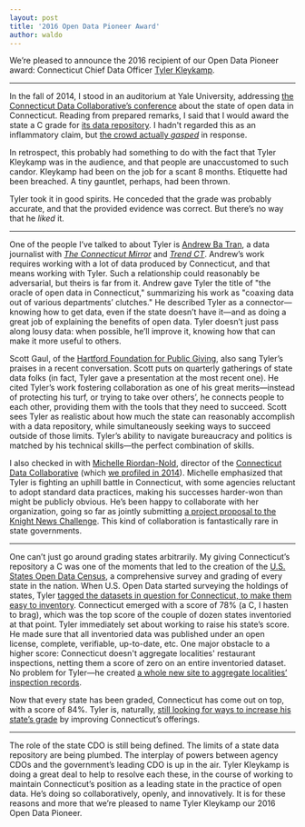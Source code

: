```yaml
---
layout: post
title: '2016 Open Data Pioneer Award'
author: waldo
---
```


We’re pleased to announce the 2016 recipient of our Open Data Pioneer award: Connecticut Chief Data Officer [Tyler Kleykamp](https://twitter.com/TKleykamp).

* * *

In the fall of 2014, I stood in an auditorium at Yale University, addressing [the Connecticut Data Collaborative’s conference](http://www.ctdata.org/pages/conference-agenda-fall-2014) about the state of open data in Connecticut. Reading from prepared remarks, I said that I would award the state a C grade for [its data repository](https://data.ct.gov/). I hadn't regarded this as an inflammatory claim, but [the crowd actually _gasped_](http://trendct.org/2015/10/07/the-state-of-open-data-in-connecticut/) in response.

In retrospect, this probably had something to do with the fact that Tyler Kleykamp was in the audience, and that people are unaccustomed to such candor. Kleykamp had been on the job for a scant 8 months. Etiquette had been breached. A tiny gauntlet, perhaps, had been thrown.

Tyler took it in good spirits. He conceded that the grade was probably accurate, and that the provided evidence was correct. But there’s no way that he _liked_ it.

* * *

One of the people I’ve talked to about Tyler is [Andrew Ba Tran](https://twitter.com/abtran), a data journalist with [_The Connecticut Mirror_](http://ctmirror.org/) and [_Trend CT_](http://trendct.org/). Andrew’s work requires working with a lot of data produced by Connecticut, and that means working with Tyler. Such a relationship could reasonably be adversarial, but theirs is far from it. Andrew gave Tyler the title of "the oracle of open data in Connecticut," summarizing his work as "coaxing data out of various departments’ clutches." He described Tyler as a connector—knowing how to get data, even if the state doesn’t have it—and as doing a great job of explaining the benefits of open data. Tyler doesn’t just pass along lousy data: when possible, he’ll improve it, knowing how that can make it more useful to others.

Scott Gaul, of the [Hartford Foundation for Public Giving](http://www.hfpg.org/), also sang Tyler’s praises in a recent conversation. Scott puts on quarterly gatherings of state data folks (in fact, Tyler gave a presentation at the most recent one). He cited Tyler’s work fostering collaboration as one of his great merits—instead of protecting his turf, or trying to take over others’, he connects people to each other, providing them with the tools that they need to succeed. Scott sees Tyler as realistic about how much the state can reasonably accomplish with a data repository, while simultaneously seeking ways to succeed outside of those limits. Tyler’s ability to navigate bureaucracy and politics is matched by his technical skills—the perfect combination of skills.

I also checked in with [Michelle Riordan-Nold](https://www.linkedin.com/in/michelle-riordan-nold-5744aa23), director of the [Connecticut Data Collaborative](http://ctdata.org/) (which [we profiled in 2014](https://usopendata.org/2014/09/04/ctdata/)). Michelle emphasized that Tyler is fighting an uphill battle in Connecticut, with some agencies reluctant to adopt standard data practices, making his successes harder-won than might be publicly obvious. He’s been happy to collaborate with her organization, going so far as jointly submitting [a project proposal to the Knight News Challenge](https://www.newschallenge.org/challenge/data/entries/the-connecticut-data-collaborative-academy-empowering-community-through-digital-literacy). This kind of collaboration is fantastically rare in state governments.

* * *

One can’t just go around grading states arbitrarily. My giving Connecticut’s repository a C was one of the moments that led to the creation of the [U.S. States Open Data Census](https://census.usopendata.org/), a comprehensive survey and grading of every state in the nation. When U.S. Open Data started surveying the holdings of states, Tyler [tagged the datasets in question for Connecticut, to make them easy to inventory](https://twitter.com/TKleykamp/status/668117120639717376). Connecticut emerged with a score of 78% (a C, I hasten to brag), which was the top score of the couple of dozen states inventoried at that point. Tyler immediately set about working to raise his state’s score. He made sure that all inventoried data was published under an open license, complete, verifiable, up-to-date, etc. One major obstacle to a higher score: Connecticut doesn't aggregate localities' restaurant inspections, netting them a score of zero on an entire inventoried dataset. No problem for Tyler—he created [a whole new site to aggregate localities’ inspection records](https://opendatact.github.io/ct_restaurant_inspections/).

Now that every state has been graded, Connecticut has come out on top, with a score of 84%. Tyler is, naturally, [still looking for ways to increase his state’s grade](https://twitter.com/TKleykamp/status/707994780463210496) by improving Connecticut’s offerings.

* * *

The role of the state CDO is still being defined. The limits of a state data repository are being plumbed. The interplay of powers between agency CDOs and the government’s leading CDO is up in the air. Tyler Kleykamp is doing a great deal to help to resolve each these, in the course of working to maintain Connecticut’s position as a leading state in the practice of open data. He’s doing so collaboratively, openly, and innovatively. It is for these reasons and more that we’re pleased to name Tyler Kleykamp our 2016 Open Data Pioneer.
